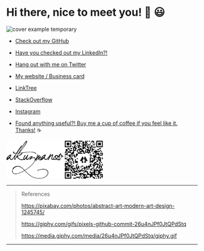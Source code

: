# Hi there, nice to meet you! 👋 😃

<img src="https://media.giphy.com/media/26u4nJPf0JtQPdStq/giphy.gif" alt="cover example temporary" width="480" height="184"/>

- [Check out my GitHub](https://github.com/atkuzmanov)

- [Have you checked out my LinkedIn?!](https://www.linkedin.com/in/atkuzmanov/)

- [Hang out with me on Twitter](https://twitter.com/atkuzmanov)

- [My website / Business card](https://atkuzmanov.wordpress.com/)

- [LinkTree](https://linktr.ee/atkuzmanov)

- [StackOverflow](https://stackoverflow.com/users/2356062/atkuzmanov)

- [Instagram](https://www.instagram.com/atkuzmanov/)

- [Found anything useful?! Buy me a cup of coffee if you feel like it. Thanks!️](https://sites.google.com/view/atkuzmanov/home) ☕

<img src="https://raw.githubusercontent.com/atkuzmanov/atkuzmanov/master/resources/atkuzmanov-pretty.png" alt="example temporary" width="150" height="100"/>

<img src="https://raw.githubusercontent.com/atkuzmanov/atkuzmanov/master/resources/atkuzmanov%20linktr%202020-08-13.png" alt="example temporary" width="100" height="100"/>

---

<blockquote>
References

<https://pixabay.com/photos/abstract-art-modern-art-design-1245745/>

<https://giphy.com/gifs/pixels-github-commit-26u4nJPf0JtQPdStq>

<https://media.giphy.com/media/26u4nJPf0JtQPdStq/giphy.gif>
</blockquote>

---

<!--

👋 😃
☕ 💻

<img src="./resources/abstract-1245745.jpg" alt="example temporary" width="640" height="350"/>

<img src="./resources/atkuzmanov%20linktr%202020-08-13.png" alt="example temporary" width="150" height="150"/>

<img src="./resources/atkuzmanov-pretty.png" alt="example temporary" width="150" height="100"/>

<img src="https://media.giphy.com/media/26u4nJPf0JtQPdStq/giphy.gif" alt="cover example temporary" width="480" height="184"/>

---

**atkuzmanov/atkuzmanov** is a ✨ _special_ ✨ repository because its `README.md` (this file) appears on your GitHub profile.

Here are some ideas to get you started:

- 🔭 I’m currently working on ...
- 🌱 I’m currently learning ...
- 👯 I’m looking to collaborate on ...
- 🤔 I’m looking for help with ...
- 💬 Ask me about ...
- 📫 How to reach me: ...
- 😄 Pronouns: ...
- ⚡ Fun fact: ...
-->
